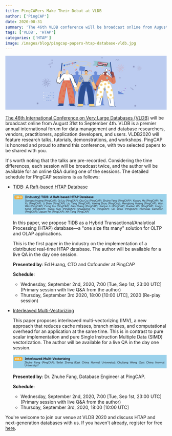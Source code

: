 ```yaml
---
title: PingCAPers Make Their Debut at VLDB
author: ['PingCAP']
date: 2020-08-31
summary: 'The 46th VLDB conference will be broadcast online from August 31st to September 4th. PingCAP is honored to attend this conference, and we will share two papers with you TiDB: A Raft-based HTAP Database and Interleaved Multi-Vectorizing.'
tags: ['VLDB', 'HTAP']
categories: ['HTAP']
image: /images/blog/pingcap-papers-htap-database-vldb.jpg
---
```


![PingCAP shares papers about an HTAP database at VLDB](media/pingcap-papers-htap-database-vldb.jpg) 

[The 46th International Conference on Very Large Databases (VLDB)](https://vldb2020.org/) will be broadcast online from August 31st to September 4th. VLDB is a premier annual international forum for data management and database researchers, vendors, practitioners, application developers, and users. VLDB2020 will feature research talks, tutorials, demonstrations, and workshops. PingCAP is honored and proud to attend this conference, with two selected papers to be shared with you.

It's worth noting that the talks are pre-recorded. Considering the time differences, each session will be broadcast twice, and the author will be available for an online Q&A during one of the sessions. The detailed schedule for PingCAP sessions is as follows:

* [TiDB: A Raft-based HTAP Database](https://vldb2020.org/program_flat.html?p=13F-2#)

    ![Authors of TiDB: A Raft-based HTAP Database](media/raft-based-htap-database-authors.jpg)

    In this paper, we propose TiDB as a Hybrid Transactional/Analytical Processing (HTAP) database—a "one size fits many" solution for OLTP and OLAP applications.

    This is the first paper in the industry on the implementation of a distributed real-time HTAP database. The author will be available for a live QA in the day one session.

    **Presented by**: Ed Huang, CTO and Cofounder at PingCAP
    
    **Schedule**:

    * Wednesday, September 2nd, 2020, 7:00 [Tue, Sep 1st, 23:00 UTC] (Primary session with live Q&A from the author)
    * Thursday, September 3rd 2020, 18:00 [10:00 UTC], 2020 (Re-play session)
   
* [Interleaved Multi-Vectorizing](https://vldb2020.org/program_flat.html?p=03E-1)

    This paper proposes interleaved multi-vectorizing (IMV), a new approach that reduces cache misses, branch misses, and computational overhead for an application at the same time. This is in contrast to pure scalar implementation and pure Single Instruction Multiple Data (SIMD) vectorization. The author will be available for a live QA in the day one session.

    ![Interleaved Multi-Vectorizing](media/interleaved-multi-vectorizing.jpg)

    **Presented by**: Dr. Zhuhe Fang, Database Engineer at PingCAP.

    **Schedule**:
    
    * Wednesday, September 2nd, 2020, 7:00 [Tue, Sep 1st, 23:00 UTC] (Primary session with live Q&A from the author)
    * Thursday, September 3rd, 2020, 18:00 [10:00 UTC]

You're welcome to join our venue at VLDB 2020 and discuss HTAP and next-generation databases with us. If you haven't already, register for free [here](https://tokyo.vldb2020.org/).
